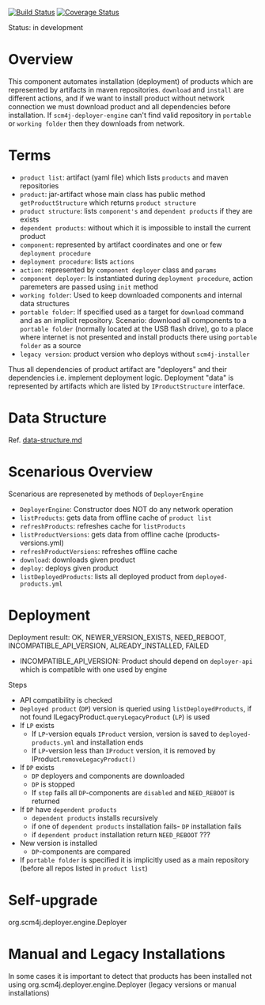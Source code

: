 [![Build Status](https://travis-ci.org/scm4j/scm4j-deployer-engine.svg?branch=master)](https://travis-ci.org/scm4j/scm4j-deployer-engine)
[![Coverage Status](https://coveralls.io/repos/github/scm4j/scm4j-deployer-engine/badge.svg?branch=master)](https://coveralls.io/github/scm4j/scm4j-deployer-engine?branch=master)

Status: in development


# Overview
This component automates installation (deployment) of products which are represented by artifacts in maven repositories. `download` and `install` are different actions, and if we want to install product without network connection we must download product and all dependencies before installation. If `scm4j-deployer-engine` can't find valid repository in `portable` or `working folder` then they downloads from network.

# Terms

- `product list`: artifact (yaml file) which lists `products` and maven repositories
- `product`: jar-artifact whose main class has public method `getProductStructure` which returns  `product structure`
- `product structure`: lists `component's` and `dependent products` if they are exists
- `dependent products`: without which it is impossible to install the current product
- `component`: represented by  artifact coordinates and one or few `deployment procedure`
- `deployment procedure`: lists `actions`
- `action`: represented by `component deployer` class and `params`
- `component deployer`: Is instantiated during `deployment procedure`, action paremeters are passed using `init` method
- `working folder`: Used to keep downloaded components and internal data structures
- `portable folder`:  If specified used as a target for `download` command and as an implicit repository. Scenario: download all components to a `portable folder` (normally located at the USB flash drive), go to a place where internet is not presented and install products there using `portable folder` as a source
- `legacy version`: product version who deploys without `scm4j-installer`

Thus all dependencies of product artifact are "deployers" and their dependencies i.e. implement deployment  logic. Deployment "data" is represented by artifacts which are listed by `IProductStructure` interface.

# Data Structure

Ref. [data-structure.md](data-structure.md)

# Scenarious Overview

Scenarious are represeneted by methods of `DeployerEngine`

- `DeployerEngine`: Constructor does NOT do any network operation
- `listProducts`: gets data from offline cache of `product list`
- `refreshProducts`: refreshes cache for `listProducts`
- `listProductVersions`: gets data from offline cache (products-versions.yml)
- `refreshProductVersions`: refreshes offline cache
- `download`: downloads given product
- `deploy`: deploys given product
- `listDeployedProducts`: lists all deployed product from `deployed-products.yml`

# Deployment

Deployment result: OK, NEWER_VERSION_EXISTS, NEED_REBOOT, INCOMPATIBLE_API_VERSION, ALREADY_INSTALLED, FAILED

- INCOMPATIBLE_API_VERSION: Product should depend on `deployer-api` which is compatible with one used by engine

Steps

- API compatibility is checked
- `Deployed product` (`DP`) version is queried using `listDeployedProducts`, if not found  ILegacyProduct.`queryLegacyProduct` (`LP`) is used
- If `LP` exists 
    - If `LP`-version equals `IProduct` version, version is saved to `deployed-products.yml` and installation ends
    - If `LP`-version less than `IProduct` version, it is removed by IProduct.`removeLegacyProduct()`
- If `DP` exists
  - `DP` deployers and components are downloaded
  - `DP` is stopped
  - If `stop` fails all `DP`-components are `disabled` and `NEED_REBOOT` is returned
- If `DP` have `dependent products`
  -  `dependent products` installs recursively
  - if one of `dependent products` installation fails- `DP` installation fails
  - if `dependent product` installation return `NEED_REBOOT` ??? 
- New version is installed
  - `DP`-components are compared
- If `portable folder` is specified it is implicitly used as a main repository (before all repos listed in `product list`)

# Self-upgrade

org.scm4j.deployer.engine.Deployer

# Manual and Legacy Installations

In some cases it is important to detect that products has been installed not using org.scm4j.deployer.engine.Deployer (legacy versions or manual installations)

